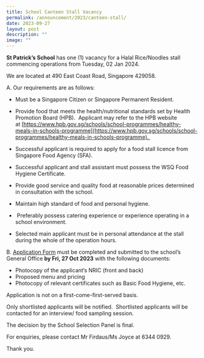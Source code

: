```yaml
---
title: School Canteen Stall Vacancy
permalink: /announcement/2023/canteen-stall/
date: 2023-09-27
layout: post
description: ""
image: ""
---
```

**St Patrick’s School** has one (1) vacancy for a Halal Rice/Noodles stall commencing operations from Tuesday, 02 Jan 2024. 

We are located at 490 East Coast Road, Singapore 429058.   

A. Our requirements are as follows: 
* Must be a Singapore Citizen or Singapore Permanent Resident. 
* Provide food that meets the health/nutritional standards set by Health Promotion Board (HPB).  Applicant may refer to the HPB website at [https://www.hpb.gov.sg/schools/school-programmes/healthy-meals-in-schools-programme](https://www.hpb.gov.sg/schools/school-programmes/healthy-meals-in-schools-programme). 

* Successful applicant is required to apply for a food stall licence from Singapore Food Agency (SFA). 

* Successful applicant and stall assistant must possess the WSQ Food Hygiene Certificate. 

* Provide good service and quality food at reasonable prices determined in consultation with the school. 

* Maintain high standard of food and personal hygiene. 

*  Preferably possess catering experience or experience operating in a school environment. 

* Selected main applicant must be in personal attendance at the stall during the whole of the operation hours. 

B.  [Application Form]([https://www.stpatricks.moe.edu.sg/files/formbf7.pdf)
must be completed and submitted to the school’s General Office **by Fri, 27 Oct 2023** with the following documents: 

* Photocopy of the applicant’s NRIC (front and back) 
* Proposed menu and pricing 
* Photocopy of relevant certificates such as Basic Food Hygiene, etc. 

Application is not on a first-come-first-served basis.  

Only shortlisted applicants will be notified.  Shortlisted applicants will be contacted for an interview/ food sampling session. 

The decision by the School Selection Panel is final. 

For enquiries, please contact Mr Firdaus/Ms Joyce at 6344 0929.  

Thank you.